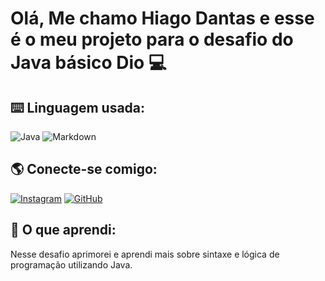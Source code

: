 # Olá, Me chamo Hiago Dantas e esse é o meu projeto para o desafio do Java básico Dio 💻

## ⌨️ Linguagem usada:
![Java](https://img.shields.io/badge/java-%23ED8B00.svg?style=for-the-badge&logo=openjdk&logoColor=white)
![Markdown](https://img.shields.io/badge/Markdown-000?style=for-the-badge&logo=markdown)


## 🌎 Conecte-se comigo:
[![Instagram](https://img.shields.io/badge/-Instagram-%23E4405F?style=for-the-badge&logo=instagram&logoColor=white)](https://www.instagram.com/hiagodsz/)
[![GitHub](https://img.shields.io/badge/GitHub-100000?style=for-the-badge&logo=github&logoColor=white)](https://github.com/d4ntasz)

## 📖 O que aprendi:

Nesse desafio aprimorei e aprendi mais sobre sintaxe e lógica de programação utilizando Java.
